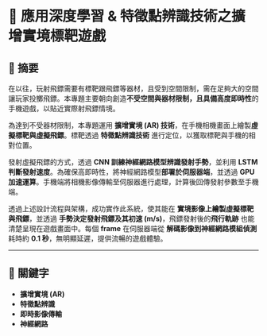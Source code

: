 # 🏹 應用深度學習 & 特徵點辨識技術之擴增實境標靶遊戲

## 📌 摘要
在以往，玩射飛鏢需要有標靶跟飛鏢等器材，且受到空間限制，需在足夠大的空間讓玩家投擲飛鏢。本專題主要朝向創造**不受空間與器材限制，且具備高度即時性**的手機遊戲，以貼近實際射飛鏢情境。

為達到不受器材限制，本專題運用 **擴增實境 (AR) 技術**，在手機相機畫面上繪製**虛擬標靶與虛擬飛鏢**。標靶透過 **特徵點辨識技術** 進行定位，以獲取標靶與手機的相對位置。

發射虛擬飛鏢的方式，透過 **CNN 訓練神經網路模型辨識發射手勢**，並利用 **LSTM 判斷發射速度**。為確保高即時性，將神經網路模型**部署於伺服器端**，並透過 **GPU 加速運算**。手機端將相機影像傳輸至伺服器進行處理，計算後回傳發射參數至手機端。

透過上述設計流程與架構，成功實作此系統，使其能在 **實境影像上繪製虛擬標靶與飛鏢**，並透過 **手勢決定發射飛鏢及其初速 (m/s)**，飛鏢發射後的**飛行軌跡** 也能清楚呈現在遊戲畫面中。每個 **frame** 在伺服器端從 **解碼影像到神經網路模組偵測** 耗時約 **0.1 秒**，無明顯延遲，提供流暢的遊戲體驗。

---

## 🔑 關鍵字
- **擴增實境 (AR)**
- **特徵點辨識**
- **即時影像傳輸**
- **神經網路**
